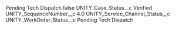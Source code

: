 <?xml version="1.0" encoding="UTF-8"?>
<CustomMetadata xmlns="http://soap.sforce.com/2006/04/metadata" xmlns:xsi="http://www.w3.org/2001/XMLSchema-instance" xmlns:xsd="http://www.w3.org/2001/XMLSchema">
    <label>Pending Tech Dispatch</label>
    <protected>false</protected>
    <values>
        <field>UNITY_Case_Status__c</field>
        <value xsi:type="xsd:string">Verified</value>
    </values>
    <values>
        <field>UNITY_SequenceNumber__c</field>
        <value xsi:type="xsd:double">4.0</value>
    </values>
    <values>
        <field>UNITY_Service_Channel_Status__c</field>
        <value xsi:nil="true"/>
    </values>
    <values>
        <field>UNITY_WorkOrder_Status__c</field>
        <value xsi:type="xsd:string">Pending Tech Dispatch</value>
    </values>
</CustomMetadata>

